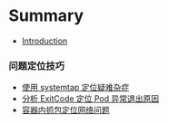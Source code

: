# Summary

- [Introduction](README.md)

### 问题定位技巧

- [使用 systemtap 定位疑难杂症](debug/use-systemtap-to-locate-problems.md)
- [分析 ExitCode 定位 Pod 异常退出原因](debug/analysis-exitcode.md)
- [容器内抓包定位网络问题](debug/capture-packets-in-container.md)